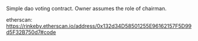 Simple dao voting contract. Owner assumes the role of chairman.

etherscan: https://rinkeby.etherscan.io/address/0x132d34D58501255E96162157F5D99d5F32B750d7#code